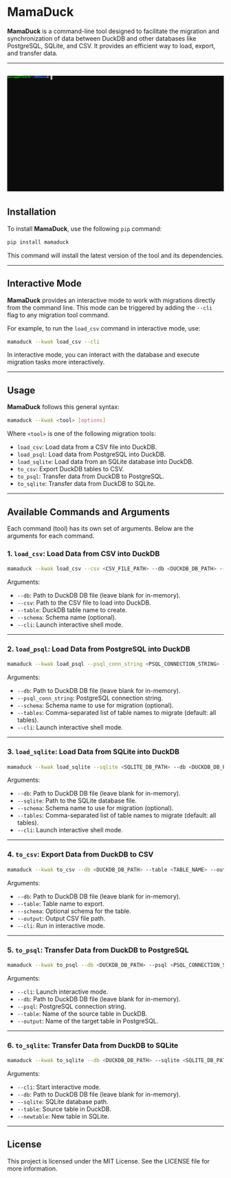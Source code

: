 # MamaDuck

**MamaDuck** is a command-line tool designed to facilitate the migration and synchronization of data between DuckDB and other databases like PostgreSQL, SQLite, and CSV. It provides an efficient way to load, export, and transfer data.

---
![Demo](demo.svg)
---
## Installation

To install **MamaDuck**, use the following `pip` command:

```bash
pip install mamaduck
```

This command will install the latest version of the tool and its dependencies.

---

## Interactive Mode

**MamaDuck** provides an interactive mode to work with migrations directly from the command line. This mode can be triggered by adding the `--cli` flag to any migration tool command.

For example, to run the `load_csv` command in interactive mode, use:

```bash
mamaduck --kwak load_csv --cli
```

In interactive mode, you can interact with the database and execute migration tasks more interactively.

---

## Usage

**MamaDuck** follows this general syntax:

```bash
mamaduck --kwak <tool> [options]
```

Where `<tool>` is one of the following migration tools:

- `load_csv`: Load data from a CSV file into DuckDB.
- `load_psql`: Load data from PostgreSQL into DuckDB.
- `load_sqlite`: Load data from an SQLite database into DuckDB.
- `to_csv`: Export DuckDB tables to CSV.
- `to_psql`: Transfer data from DuckDB to PostgreSQL.
- `to_sqlite`: Transfer data from DuckDB to SQLite.

---

## Available Commands and Arguments

Each command (tool) has its own set of arguments. Below are the arguments for each command.

### 1. `load_csv`: Load Data from CSV into DuckDB

```bash
mamaduck --kwak load_csv --csv <CSV_FILE_PATH> --db <DUCKDB_DB_PATH> --table <TABLE_NAME>
```

Arguments:
- `--db`: Path to DuckDB DB file (leave blank for in-memory).
- `--csv`: Path to the CSV file to load into DuckDB.
- `--table`: DuckDB table name to create.
- `--schema`: Schema name (optional).
- `--cli`: Launch interactive shell mode.

---

### 2. `load_psql`: Load Data from PostgreSQL into DuckDB

```bash
mamaduck --kwak load_psql --psql_conn_string <PSQL_CONNECTION_STRING> --db <DUCKDB_DB_PATH> --schema <SCHEMA_NAME>
```

Arguments:
- `--db`: Path to DuckDB DB file (leave blank for in-memory).
- `--psql_conn_string`: PostgreSQL connection string.
- `--schema`: Schema name to use for migration (optional).
- `--tables`: Comma-separated list of table names to migrate (default: all tables).
- `--cli`: Launch interactive shell mode.

---

### 3. `load_sqlite`: Load Data from SQLite into DuckDB

```bash
mamaduck --kwak load_sqlite --sqlite <SQLITE_DB_PATH> --db <DUCKDB_DB_PATH> --tables <TABLE_NAMES>
```

Arguments:
- `--db`: Path to DuckDB DB file (leave blank for in-memory).
- `--sqlite`: Path to the SQLite database file.
- `--schema`: Schema name to use for migration (optional).
- `--tables`: Comma-separated list of table names to migrate (default: all tables).
- `--cli`: Launch interactive shell mode.

---

### 4. `to_csv`: Export Data from DuckDB to CSV

```bash
mamaduck --kwak to_csv --db <DUCKDB_DB_PATH> --table <TABLE_NAME> --output <CSV_FILE_PATH>
```

Arguments:
- `--db`: Path to DuckDB DB file (leave blank for in-memory).
- `--table`: Table name to export.
- `--schema`: Optional schema for the table.
- `--output`: Output CSV file path.
- `--cli`: Run in interactive mode.

---

### 5. `to_psql`: Transfer Data from DuckDB to PostgreSQL

```bash
mamaduck --kwak to_psql --db <DUCKDB_DB_PATH> --psql <PSQL_CONNECTION_STRING> --table <TABLE_NAME>
```

Arguments:
- `--cli`: Launch interactive mode.
- `--db`: Path to DuckDB DB file (leave blank for in-memory).
- `--psql`: PostgreSQL connection string.
- `--table`: Name of the source table in DuckDB.
- `--output`: Name of the target table in PostgreSQL.

---

### 6. `to_sqlite`: Transfer Data from DuckDB to SQLite

```bash
mamaduck --kwak to_sqlite --db <DUCKDB_DB_PATH> --sqlite <SQLITE_DB_PATH> --table <TABLE_NAME> --newtable <NEW_TABLE_NAME>
```

Arguments:
- `--cli`: Start interactive mode.
- `--db`: Path to DuckDB DB file (leave blank for in-memory).
- `--sqlite`: SQLite database path.
- `--table`: Source table in DuckDB.
- `--newtable`: New table in SQLite.

---

## License

This project is licensed under the MIT License. See the LICENSE file for more information.